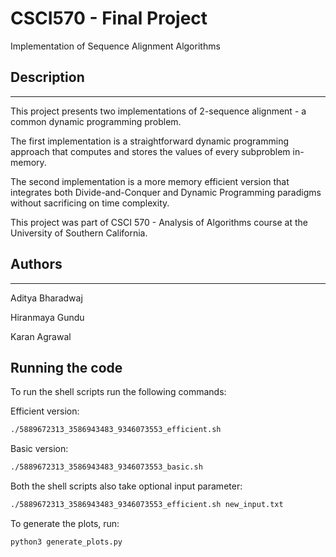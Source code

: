 # CSCI570 - Final Project

Implementation of Sequence Alignment Algorithms

## Description

---

This project presents two implementations of 2-sequence alignment - a common dynamic programming problem.

The first implementation is a straightforward dynamic programming approach that computes and stores the values of every subproblem in-memory.

The second implementation is a more memory efficient version that integrates both Divide-and-Conquer and Dynamic Programming paradigms without sacrificing on time complexity.

This project was part of CSCI 570 - Analysis of Algorithms course at the University of Southern California.

## Authors

---

Aditya Bharadwaj

Hiranmaya Gundu

Karan Agrawal

## Running the code

To run the shell scripts run the following commands:

Efficient version:

```sh
./5889672313_3586943483_9346073553_efficient.sh
```

Basic version:

```sh
./5889672313_3586943483_9346073553_basic.sh
```

Both the shell scripts also take optional input parameter:

```sh
./5889672313_3586943483_9346073553_efficient.sh new_input.txt
```

To generate the plots, run:

```sh
python3 generate_plots.py
```
